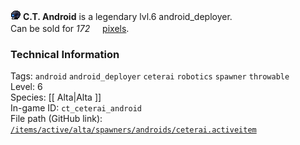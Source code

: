 ![ ](https://raw.githubusercontent.com/Ceterai/Enternia/main/items/active/alta/spawners/androids/ceterai.png) **C.T. Android** is a legendary lvl.6 android_deployer.  
Can be sold for *172* <img src="https://starbounder.org/mediawiki/images/2/21/Pixel.png" width="12" height="16"/> [pixels](https://starbounder.org/Pixel).

### Technical Information

Tags: `android` `android_deployer` `ceterai` `robotics` `spawner` `throwable`  
Level: 6  
Species: [[ Alta|Alta ]]  
In-game ID: `ct_ceterai_android`  
File path (GitHub link): [`/items/active/alta/spawners/androids/ceterai.activeitem`](https://github.com/Ceterai/Enternia/blob/main/items/active/alta/spawners/androids/ceterai.activeitem)
